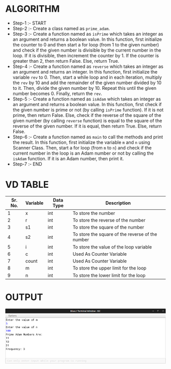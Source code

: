 # ALGORITHM

- Step-1 :- START
- Step-2 :- Create a class named as `prime_adam`.
- Step-3 :- Create a function named as `isPrime` which takes an integer as an argument and returns a boolean value. In this function, first initialize the counter to 0 and then start a for loop (from 1 to the given number) and check if the given number is divisible by the current number in the loop. If it is divisible, then increment the counter by 1. If the counter is greater than 2, then return False. Else, return True.
- Step-4 :- Create a function named as `reverse` which takes an integer as an argument and returns an integer. In this function, first initialize the variable `rev` to 0. Then, start a while loop and in each iteration, multiply the `rev` by 10 and add the remainder of the given number divided by 10 to it. Then, divide the given number by 10. Repeat this until the given number becomes 0. Finally, return the `rev`.
- Step-5 :- Create a function named as `isAdam` which takes an integer as an argument and returns a boolean value. In this function, first check if the given number is prime or not (by calling `isPrime` function). If it is not prime, then return False. Else, check if the reverse of the square of the given number (by calling `reverse` function) is equal to the square of the reverse of the given number. If it is equal, then return True. Else, return False.
- Step-6 :- Create a function named as `main` to call the methods and print the result. In this function, first initialize the variable `m` and `n` using Scanner Class. Then, start a for loop (from `m` to `n`) and check if the current number in the loop is an Adam number or not by calling the `isAdam` function. If it is an Adam number, then print it.
- Step-7 :- END

# VD TABLE 

| Sr. No. | Variable | Data Type | Description |
| --- | --- | --- | --- |
| 1 | x | int | To store the number |
| 2 | r | int | To store the reverse of the number |
| 3 | s1 | int | To store the square of the number |
| 4 | s2 | int | To store the square of the reverse of the number |
| 5 | i | int | To store the value of the loop variable |
| 6 | c | int | Used As Counter Variable  |
| 7 | count | int | Used As Counter Variable |
| 8 | m | int | To store the upper limit for the loop |
| 9 | n | int | To store the lower limit for the loop |

# OUTPUT

<p align="center">
<img width="auto" height="auto" alt="output" src="output.png">
</p>
